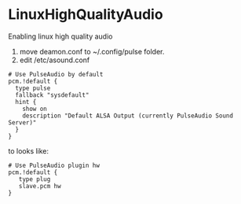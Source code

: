 # LinuxHighQualityAudio
Enabling linux high quality audio

1. move deamon.conf to ~/.config/pulse folder.<br/>
2. edit /etc/asound.conf<br/>
```
# Use PulseAudio by default
pcm.!default {
  type pulse
  fallback "sysdefault"
  hint {
    show on
    description "Default ALSA Output (currently PulseAudio Sound Server)"
  }
}
```

to looks like:<br/>
```
# Use PulseAudio plugin hw
pcm.!default {
   type plug
   slave.pcm hw
}
```
